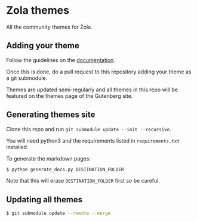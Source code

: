 # Zola themes

All the community themes for Zola.

## Adding your theme

Follow the guidelines on the [documentation](https://www.getzola.org/documentation/themes/creating-a-theme/).

Once this is done, do a pull request to this repository adding your theme as a git submodule.

Themes are updated semi-regularly and all themes in this repo will be featured on the themes page of the Gutenberg site.

## Generating themes site

Clone this repo and run `git submodule update --init --recursive`.

You will need python3 and the requirements listed in `requirements.txt` installed.

To generate the markdown pages:

```bash
$ python generate_docs.py DESTINATION_FOLDER
```

Note that this will erase `DESTINATION_FOLDER` first so be careful.

## Updating all themes

```bash
$ git submodule update --remote --merge
```
